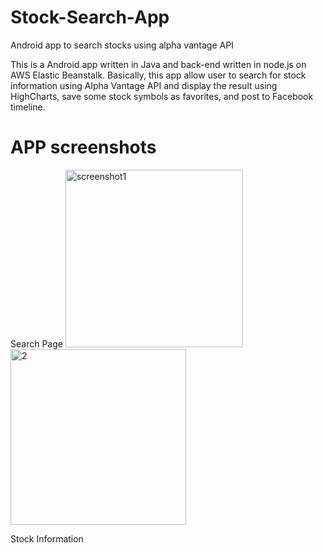 # Stock-Search-App 


Android app to search stocks using alpha vantage API

This is a Android app written in Java and back-end written in node.js on AWS Elastic Beanstalk. Basically, this app allow user to search for stock information using Alpha Vantage API and display the result using HighCharts, save some stock symbols as favorites, and post to Facebook timeline.

# APP screenshots

Search Page 
<img width="284" alt="screenshot1" src="https://user-images.githubusercontent.com/29028455/41131960-0b148b6a-6a73-11e8-8f95-e1ea11cfe00c.png"> <img width="281" alt="2" src="https://user-images.githubusercontent.com/29028455/41132071-9d1ee578-6a73-11e8-95d1-330a8515c129.png">

Stock Information 

